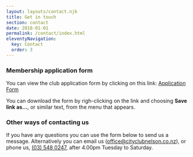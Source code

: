 ```yaml
---
layout: layouts/contact.njk
title: Get in touch
section: contact
date: 2018-01-01
permalink: /contact/index.html
eleventyNavigation:
  key: Contact
  order: 3
---
```


### Membership application form

You can view the club application form by clicking on this link: [Application Form](/static/assets/Application-for-Membership-Template1.pdf)

You can download the form by righ-clicking on the link and choosing <strong>Save link as...</strong>, or similar text, from the menu that appears.

### Other ways of contacting us

If you have any questions you can use the form below to send us a message. Alternatively you can email us ([office@cityclubnelson.co.nz](mailto:office@cityclubnelson.co.nz)), or phone us, [(03) 548 0247](tel:035480247), after 4.00pm Tuesday to Saturday.